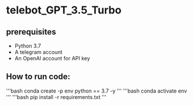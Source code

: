 # telebot_GPT_3.5_Turbo

## prerequisites

- Python 3.7
- A telegram account
- An OpenAI account for API key 


## How to run code:

'''bash 
 conda create -p env python == 3.7 -y
 '''
'''bash
 conda activate env\
 '''
'''bash
 pip install -r requirements.txt
 '''
